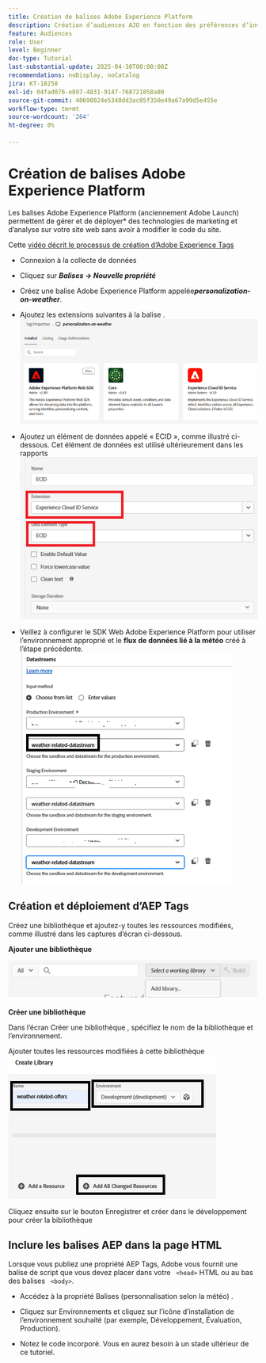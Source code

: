 ```yaml
---
title: Création de balises Adobe Experience Platform
description: Création d’audiences AJO en fonction des préférences d’investissement des utilisateurs (actions, obligations, CD)
feature: Audiences
role: User
level: Beginner
doc-type: Tutorial
last-substantial-update: 2025-04-30T00:00:00Z
recommendations: noDisplay, noCatalog
jira: KT-18258
exl-id: 04fad076-e897-4831-9147-768721858a80
source-git-commit: 40690024e5348dd3ac05f350e49a67a99d5e455e
workflow-type: tm+mt
source-wordcount: '264'
ht-degree: 0%

---
```


# Création de balises Adobe Experience Platform

Les balises Adobe Experience Platform (anciennement Adobe Launch) permettent de gérer et de déployer* des technologies de marketing et d’analyse sur votre site web sans avoir à modifier le code du site.

Cette [&#x200B; vidéo décrit le processus de création d’Adobe Experience Tags](https://experienceleague.adobe.com/fr/playlists/experience-platform-get-started-with-tags)

- Connexion à la collecte de données
- Cliquez sur _&#x200B;**Balises -> Nouvelle propriété**&#x200B;_

- Créez une balise Adobe Experience Platform appelée _&#x200B;**personalization-on-weather**&#x200B;_.

- Ajoutez les extensions suivantes à la balise .
  ![tags-extensions](assets/tags-extensions1.png)
- Ajoutez un élément de données appelé « ECID », comme illustré ci-dessous. Cet élément de données est utilisé ultérieurement dans les rapports
  ![ecid-data-element](assets/ecid-data-element.png)

- Veillez à configurer le SDK Web Adobe Experience Platform pour utiliser l’environnement approprié et le **flux de données lié à la météo** créé à l’étape précédente.
  ![configuration-sdk-web](assets/tags-extensions.png)



## Création et déploiement d’AEP Tags


Créez une bibliothèque et ajoutez-y toutes les ressources modifiées, comme illustré dans les captures d’écran ci-dessous.

**Ajouter une bibliothèque**

![nouvelle-bibliothèque](assets/tag-add-library.png)

**Créer une bibliothèque**

Dans l’écran Créer une bibliothèque , spécifiez le nom de la bibliothèque et l’environnement.

Ajouter toutes les ressources modifiées à cette bibliothèque
![bibliothèque-balises](assets/tag-build-library.png)

Cliquez ensuite sur le bouton Enregistrer et créer dans le développement pour créer la bibliothèque

## Inclure les balises AEP dans la page HTML

Lorsque vous publiez une propriété AEP Tags, Adobe vous fournit une balise de script que vous devez placer dans votre ``` <head>``` HTML ou au bas des balises ``` <body>```.

- Accédez à la propriété Balises (personnalisation selon la météo) .

- Cliquez sur Environnements et cliquez sur l’icône d’installation de l’environnement souhaité (par exemple, Développement, Évaluation, Production).

- Notez le code incorporé. Vous en aurez besoin à un stade ultérieur de ce tutoriel.
